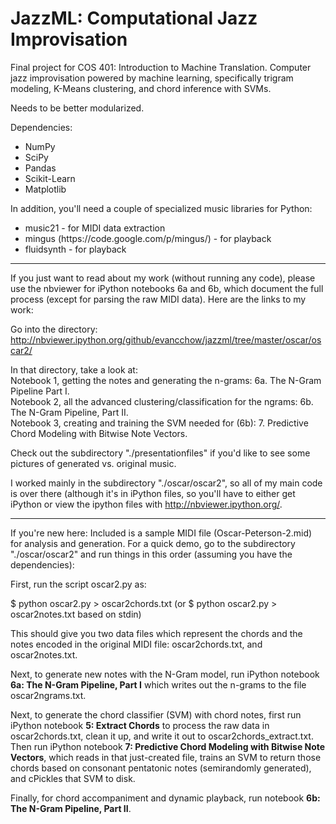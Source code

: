 JazzML: Computational Jazz Improvisation
======

Final project for COS 401: Introduction to Machine Translation. Computer jazz improvisation powered by machine learning,
specifically trigram modeling, K-Means clustering, and chord inference with SVMs.

Needs to be better modularized.

Dependencies:
<ul>
  <li>NumPy</li>
  <li>SciPy</li>
  <li>Pandas</li>
  <li>Scikit-Learn</li>
  <li>Matplotlib</li>
</ul>

In addition, you'll need a couple of specialized music libraries for Python:

<ul>
  <li>music21 - for MIDI data extraction</li>
  <li>mingus (https://code.google.com/p/mingus/) - for playback</li>
  <li>fluidsynth - for playback</li>
</ul>

----------

If you just want to read about my work (without running any code), please use the nbviewer for iPython notebooks 6a and 6b, which document the full process (except for parsing the raw MIDI data). Here are the links to my work:

Go into the directory:
http://nbviewer.ipython.org/github/evancchow/jazzml/tree/master/oscar/oscar2/

In that directory, take a look at:<br>
Notebook 1, getting the notes and generating the n-grams: 6a. The N-Gram Pipeline Part I.<br>
Notebook 2, all the advanced clustering/classification for the ngrams: 6b. The N-Gram Pipeline, Part II.<br>
Notebook 3, creating and training the SVM needed for (6b): 7. Predictive Chord Modeling with Bitwise Note Vectors.

Check out the subdirectory "./presentationfiles" if you'd like to see some pictures of generated vs. original music.

I worked mainly in the subdirectory "./oscar/oscar2", so all of my main code is over there (although it's in iPython files, so you'll have to either get iPython or view the ipython files with http://nbviewer.ipython.org/.

----------

If you're new here: Included is a sample MIDI file (Oscar-Peterson-2.mid) for analysis and generation. For a quick demo, go to the subdirectory "./oscar/oscar2" and run things in this order (assuming you have the dependencies):

First, run the script oscar2.py as:

$ python oscar2.py > oscar2chords.txt
(or $ python oscar2.py > oscar2notes.txt based on stdin)

This should give you two data files which represent the chords and the notes encoded in the original MIDI file: oscar2chords.txt, and oscar2notes.txt.

Next, to generate new notes with the N-Gram model, run iPython notebook <b>6a: The N-Gram Pipeline, Part I</b> which writes out the n-grams to the file oscar2ngrams.txt.

Next, to generate the chord classifier (SVM) with chord notes, first run iPython notebook <b>5: Extract Chords</b> to process the raw data in oscar2chords.txt, clean it up, and write it out to oscar2chords_extract.txt. Then run iPython notebook <b>7: Predictive Chord Modeling with Bitwise Note Vectors</b>, which reads in that just-created file, trains an SVM to return those chords based on consonant pentatonic notes (semirandomly generated), and cPickles that SVM to disk.

Finally, for chord accompaniment and dynamic playback, run notebook <b>6b: The N-Gram Pipeline, Part II</b>.
